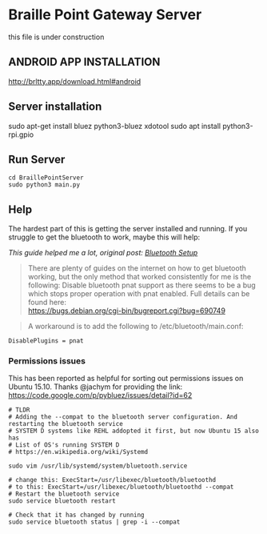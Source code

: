 # Braille Point Gateway Server

this file is under construction

## ANDROID APP INSTALLATION

http://brltty.app/download.html#android

## Server installation

sudo apt-get install bluez python3-bluez xdotool
sudo apt install python3-rpi.gpio

## Run Server

```
cd BraillePointServer
sudo python3 main.py
```

## Help

The hardest part of this is getting the server installed and running. If you struggle to get the bluetooth to work, maybe this will help:

*This guide helped me a lot, original post: [Bluetooth Setup](http://blog.davidvassallo.me/2014/05/11/android-linux-raspberry-pi-bluetooth-communication/)*
> There are plenty of guides on the internet on how to get bluetooth working, but the only method that worked consistently for me is the following:
> Disable bluetooth pnat support as there seems to be a bug which stops proper operation with pnat enabled. Full details can be found here:  
> https://bugs.debian.org/cgi-bin/bugreport.cgi?bug=690749

> A workaround is to add the following to /etc/bluetooth/main.conf:
```
DisablePlugins = pnat
```


### Permissions issues

This has been reported as helpful for sorting out permissions issues on Ubuntu 15.10. Thanks @jachym for providing the link:
https://code.google.com/p/pybluez/issues/detail?id=62

```shell
# TLDR
# Adding the --compat to the bluetooth server configuration. And restarting the bluetooth service
# SYSTEM D systems like REHL addopted it first, but now Ubuntu 15 also has
# List of OS's running SYSTEM D
# https://en.wikipedia.org/wiki/Systemd

sudo vim /usr/lib/systemd/system/bluetooth.service

# change this: ExecStart=/usr/libexec/bluetooth/bluetoothd
# to this: ExecStart=/usr/libexec/bluetooth/bluetoothd --compat
# Restart the bluetooth service
sudo service bluetooth restart

# Check that it has changed by running 
sudo service bluetooth status | grep -i --compat
```
